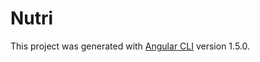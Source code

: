 # Nutri

This project was generated with [Angular CLI](https://github.com/angular/angular-cli) version 1.5.0.
